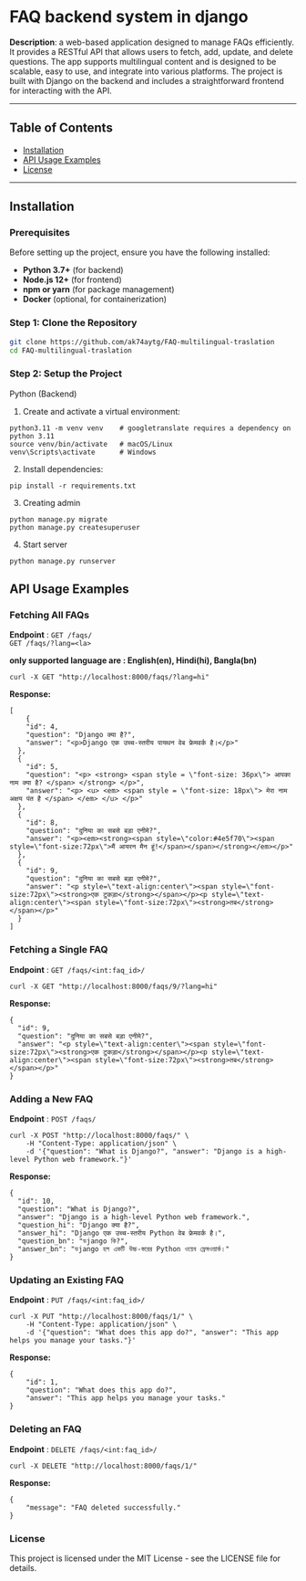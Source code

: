 # **FAQ backend system in django**

**Description**: a web-based application designed to manage FAQs efficiently. It provides a RESTful API that allows users to fetch, add, update, and delete questions. The app supports multilingual content and is designed to be scalable, easy to use, and integrate into various platforms. The project is built with Django on the backend and includes a straightforward frontend for interacting with the API.

---

## **Table of Contents**
- [Installation](#installation)
- [API Usage Examples](#api-usage-examples)
- [License](#license)

---

## **Installation**

### **Prerequisites**

Before setting up the project, ensure you have the following installed:
- **Python 3.7+** (for backend)
- **Node.js 12+** (for frontend)
- **npm or yarn** (for package management)
- **Docker** (optional, for containerization)

### **Step 1: Clone the Repository**

```bash
git clone https://github.com/ak74aytg/FAQ-multilingual-traslation
cd FAQ-multilingual-traslation
```
### **Step 2: Setup the Project**
Python (Backend)

1. Create and activate a virtual environment:
```
python3.11 -m venv venv    # googletranslate requires a dependency on python 3.11
source venv/bin/activate   # macOS/Linux
venv\Scripts\activate      # Windows
```
2. Install dependencies:
```
pip install -r requirements.txt

```
3. Creating admin
```
python manage.py migrate
python manage.py createsuperuser
```

4. Start server
```
python manage.py runserver
```

## **API Usage Examples**
### **Fetching All FAQs**
**Endpoint** : `GET /faqs/`    
               `GET /faqs/?lang=<la>`


**only supported language are : English(en), Hindi(hi), Bangla(bn)**
```
curl -X GET "http://localhost:8000/faqs/?lang=hi"
```
**Response:**
```
[
    {
    "id": 4,
    "question": "Django क्या है?",
    "answer": "<p>Django एक उच्च-स्तरीय पायथन वेब फ्रेमवर्क है।</p>"
  },
  {
    "id": 5,
    "question": "<p> <strong> <span style = \"font-size: 36px\"> आपका नाम क्या है? </span> </strong> </p>",
    "answer": "<p> <u> <em> <span style = \"font-size: 18px\"> मेरा नाम अक्षय पंत है </span> </em> </u> </p>"
  },
  {
    "id": 8,
    "question": "दुनिया का सबसे बड़ा एनीमे?",
    "answer": "<p><em><strong><span style=\"color:#4e5f70\"><span style=\"font-size:72px\">मैं आयरन मैन हूं!</span></span></strong></em></p>"
  },
  {
    "id": 9,
    "question": "दुनिया का सबसे बड़ा एनीमे?",
    "answer": "<p style=\"text-align:center\"><span style=\"font-size:72px\"><strong>एक टुकड़ा</strong></span></p><p style=\"text-align:center\"><span style=\"font-size:72px\"><strong>तब</strong></span></p>"
  }
]
```

### **Fetching a Single FAQ**
**Endpoint** : `GET /faqs/<int:faq_id>/`
```
curl -X GET "http://localhost:8000/faqs/9/?lang=hi"
```
**Response:**
```
{
  "id": 9,
  "question": "दुनिया का सबसे बड़ा एनीमे?",
  "answer": "<p style=\"text-align:center\"><span style=\"font-size:72px\"><strong>एक टुकड़ा</strong></span></p><p style=\"text-align:center\"><span style=\"font-size:72px\"><strong>तब</strong></span></p>"
}
```


### **Adding a New FAQ**
**Endpoint** : `POST /faqs/`
```
curl -X POST "http://localhost:8000/faqs/" \
    -H "Content-Type: application/json" \
    -d '{"question": "What is Django?", "answer": "Django is a high-level Python web framework."}'

```
**Response:**
```
{
  "id": 10,
  "question": "What is Django?",
  "answer": "Django is a high-level Python web framework.",
  "question_hi": "Django क्या है?",
  "answer_hi": "Django एक उच्च-स्तरीय Python वेब फ्रेमवर्क है।",
  "question_bn": "ডjango কি?",
  "answer_bn": "ডjango হল একটি উচ্চ-স্তরের Python ওয়েব ফ্রেমওয়ার্ক।"
}
```



### **Updating an Existing FAQ**
**Endpoint** : `PUT /faqs/<int:faq_id>/`
```
curl -X PUT "http://localhost:8000/faqs/1/" \
    -H "Content-Type: application/json" \
    -d '{"question": "What does this app do?", "answer": "This app helps you manage your tasks."}'

```
**Response:**
```
{
    "id": 1,
    "question": "What does this app do?",
    "answer": "This app helps you manage your tasks."
}
```


### **Deleting an FAQ**
**Endpoint** : `DELETE /faqs/<int:faq_id>/`
```
curl -X DELETE "http://localhost:8000/faqs/1/"
```
**Response:**
```
{
    "message": "FAQ deleted successfully."
}
```


### **License**

This project is licensed under the MIT License - see the LICENSE file for details.
